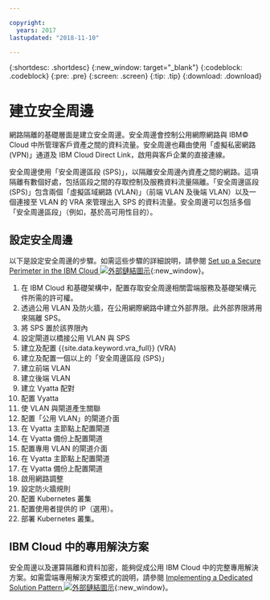 ```yaml
---

copyright:
  years: 2017
lastupdated: "2018-11-10"

---
```


{:shortdesc: .shortdesc}
{:new_window: target="_blank"}
{:codeblock: .codeblock}
{:pre: .pre}
{:screen: .screen}
{:tip: .tip}
{:download: .download}

# 建立安全周邊
網路隔離的基礎層面是建立安全周邊。安全周邊會控制公用網際網路與 IBM© Cloud 中所管理客戶資產之間的資料流量。安全周邊也藉由使用「虛擬私密網路 (VPN)」通道及 IBM Cloud Direct Link，啟用與客戶企業的直接連線。

安全周邊使用「安全周邊區段 (SPS)」，以隔離安全周邊內資產之間的網路。這項隔離有數個好處，包括區段之間的存取控制及服務資料流量隔離。「安全周邊區段 (SPS)」包含兩個「虛擬區域網路 (VLAN)」（前端 VLAN 及後端 VLAN）以及一個連接至 VLAN 的 VRA 來管理出入 SPS 的資料流量。安全周邊可以包括多個「安全周邊區段」（例如，基於高可用性目的）。

## 設定安全周邊

以下是設定安全周邊的步驟。如需這些步驟的詳細說明，請參閱 [Set up a Secure Perimeter in the IBM Cloud ![外部鏈結圖示](../../icons/launch-glyph.svg "外部鏈結圖示")](https://developer.ibm.com/dwblog/2018/ibm-cloud-vyatta-set-up-secure-perimeter){:new_window}。

1. 在 IBM Cloud 和基礎架構中，配置存取安全周邊相關雲端服務及基礎架構元件所需的許可權。
2. 透過公用 VLAN 及防火牆，在公用網際網路中建立外部界限。此外部界限將用來隔離 SPS。
3. 將 SPS 置於該界限內
4. 設定閘道以橋接公用 VLAN 與 SPS
5. 建立及配置 {{site.data.keyword.vra_full}} (VRA)
6. 建立及配置一個以上的「安全周邊區段 (SPS)」
7. 建立前端 VLAN
8. 建立後端 VLAN
9. 建立 Vyatta 配對
10. 配置 Vyatta
11. 使 VLAN 與閘道產生關聯
12. 配置「公用 VLAN」的閘道介面
13. 在 Vyatta 主節點上配置閘道
14. 在 Vyatta 備份上配置閘道
15. 配置專用 VLAN 的閘道介面
16. 在 Vyatta 主節點上配置閘道
17. 在 Vyatta 備份上配置閘道
18. 啟用網路調整
19. 設定防火牆規則
20. 配置 Kubernetes 叢集
21. 配置使用者提供的 IP（選用）。
22. 部署 Kubernetes 叢集。

## IBM Cloud 中的專用解決方案
安全周邊以及運算隔離和資料加密，能夠促成公用 IBM Cloud 中的完整專用解決方案。如需雲端專用解決方案模式的說明，請參閱 [Implementing a Dedicated Solution Pattern ![外部鏈結圖示](../../icons/launch-glyph.svg "外部鏈結圖示")](https://developer.ibm.com/dwblog/2018/ibm-cloud-dedicated-cloud-solution-patterns/){:new_window}。
